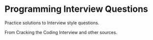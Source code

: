 # Programming Interview Questions

Practice solutions to Interview style questions.

From Cracking the Coding Interview and other sources.
